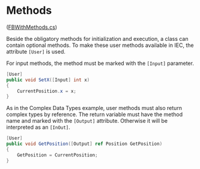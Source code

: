 # Methods

([FBWithMethods.cs](FBWithMethods.cs))

Beside the obligatory methods for initialization and execution, a class can contain optional methods. To make these user methods available in IEC, the attribute `[User]` is used.

For input methods, the method must be marked with the `[Input]` parameter.

```cs
[User]
public void SetX([Input] int x)
{
    CurrentPosition.x = x;
}
```

As in the Complex Data Types example, user methods must also return complex types by reference. The return variable must have the method name and marked with the `[Output]` attribute. Otherwise it will be interpreted as an `[InOut]`.

```cs
[User]
public void GetPosition([Output] ref Position GetPosition)
{
    GetPosition = CurrentPosition;
}
```
